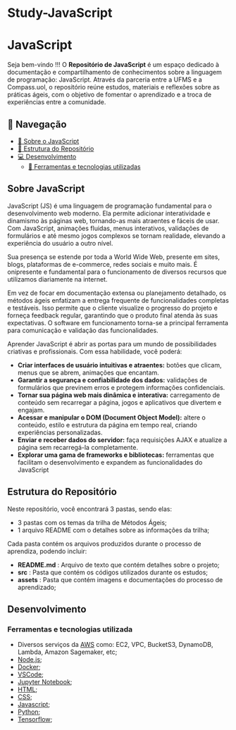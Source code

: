 # Study-JavaScript

# JavaScript

Seja bem-vindo !!! O __Repositório de JavaScript__ é um espaço dedicado à documentação e compartilhamento de conhecimentos sobre a linguagem de programação: JavaScript. Através da parceria entre a UFMS e a Compass.uol, o repositório reúne estudos, materiais e reflexões sobre as práticas ágeis, com o objetivo de fomentar o aprendizado e a troca de experiências entre a comunidade.

## 📌 Navegação

- [📝 Sobre o JavaScript](#introdução)
- [📁 Estrutura do Repositório](#estrutura-do-repositorio)
- [💻 Desenvolvimento](#desenvolvimento)
  - [🔧 Ferramentas e tecnologias utilizadas](#ferramentas-e-tecnologias-utilizadas)

## Sobre JavaScript

JavaScript (JS) é uma linguagem de programação fundamental para o desenvolvimento web moderno. Ela permite adicionar interatividade e dinamismo às páginas web, tornando-as mais atraentes e fáceis de usar. Com JavaScript, animações fluidas, menus interativos, validações de formulários e até mesmo jogos complexos se tornam realidade, elevando a experiência do usuário a outro nível.

Sua presença se estende por toda a World Wide Web, presente em sites, blogs, plataformas de e-commerce, redes sociais e muito mais. É onipresente e fundamental para o funcionamento de diversos recursos que utilizamos diariamente na internet.

Em vez de focar em documentação extensa ou planejamento detalhado, os métodos ágeis enfatizam a entrega frequente de funcionalidades completas e testáveis. Isso permite que o cliente visualize o progresso do projeto e forneça feedback regular, garantindo que o produto final atenda às suas expectativas. O software em funcionamento torna-se a principal ferramenta para comunicação e validação das funcionalidades.

Aprender JavaScript é abrir as portas para um mundo de possibilidades criativas e profissionais. Com essa habilidade, você poderá:
- __Criar interfaces de usuário intuitivas e atraentes:__ botões que clicam, menus que se abrem, animações que encantam.
- __Garantir a segurança e confiabilidade dos dados:__ validações de formulários que previnem erros e protegem informações confidenciais.
- __Tornar sua página web mais dinâmica e interativa:__ carregamento de conteúdo sem recarregar a página, jogos e aplicativos que divertem e engajam.
- __Acessar e manipular o DOM (Document Object Model):__ altere o conteúdo, estilo e estrutura da página em tempo real, criando experiências personalizadas.
- __Enviar e receber dados do servidor:__ faça requisições AJAX e atualize a página sem recarregá-la completamente.
- __Explorar uma gama de frameworks e bibliotecas:__ ferramentas que facilitam o desenvolvimento e expandem as funcionalidades do JavaScript

## Estrutura do Repositório

Neste repositório, você encontrará 3 pastas, sendo elas:
- 3 pastas com os temas da trilha de Métodos Ágeis;
- 1 arquivo README com o detalhes sobre as informações da trilha;

Cada pasta contém os arquivos produzidos durante o processo de aprendiza, podendo incluir:
- __README.md__ : Arquivo de texto que contém detalhes sobre o projeto;
- __src__ : Pasta que contém os códigos utilizados durante os estudos; 
- __assets__ : Pasta que contém imagens e documentações do processo de aprendizado;


## Desenvolvimento

### Ferramentas e tecnologias utilizada

- Diversos serviços da [AWS](https://docs.aws.amazon.com/) como: EC2, VPC, BucketS3, DynamoDB, Lambda, Amazon Sagemaker, etc;
- [Node.js](https://nodejs.org/en/docs);
- [Docker](https://docs.docker.com/);
- [VSCode](https://code.visualstudio.com/docs);
- [Jupyter Notebook](https://docs.anaconda.com/);
- [HTML](https://developer.mozilla.org/en-US/docs/Web/HTML);
- [CSS](https://developer.mozilla.org/en-US/docs/Web/CSS);
- [Javascript](https://developer.mozilla.org/en-US/docs/Web/JavaScript);
- [Python](https://docs.python.org/3/);
- [Tensorflow](https://www.tensorflow.org/api_docs);
